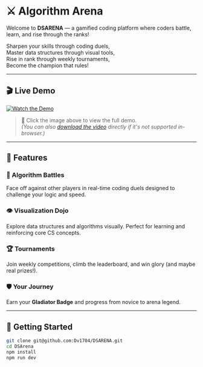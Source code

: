 # ⚔️ Algorithm Arena

Welcome to **DSARENA** — a gamified coding platform where coders battle, learn, and rise through the ranks!

Sharpen your skills through coding duels,  
Master data structures through visual tools,  
Rise in rank through weekly tournaments,  
Become the champion that rules!

---

## 🎬 Live Demo

[![Watch the Demo](https://i.imgur.com/JpP15mh.png)](client/public/demo.webm)

> 🔗 Click the image above to view the full demo.  
> *(You can also [download the video](client/public/demo.webm) directly if it's not supported in-browser.)*

---

## 🧭 Features

### 🧠 Algorithm Battles
Face off against other players in real-time coding duels designed to challenge your logic and speed.

### 👁️ Visualization Dojo
Explore data structures and algorithms visually. Perfect for learning and reinforcing core CS concepts.

### 🏆 Tournaments
Join weekly competitions, climb the leaderboard, and win glory (and maybe real prizes!).

### 🛡️ Your Journey
Earn your **Gladiator Badge** and progress from novice to arena legend.

---

## 🚀 Getting Started

```bash
git clone git@github.com:Dv1704/DSARENA.git
cd DSArena
npm install
npm run dev

